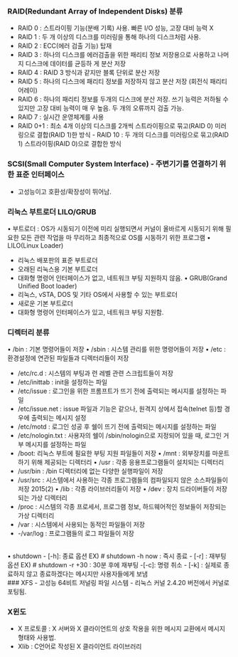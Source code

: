 ### RAID(Redundant Array of Independent Disks) 분류 

- RAID 0 : 스트라이핑 기능(분배 기록) 사용. 빠른 I/O 성능, 고장 대비 능력 X
- RAID 1 : 두 개 이상의 디스크를 미러링을 통해 하나의 디스크처럼 사용.
- RAID 2 : ECC(에러 검출 기능) 탑재
- RAID 3 : 하나의 디스크를 에러검출을 위한 패리티 정보 저장용으로 사용하고 나머지 디스크에 데이터를 균등하 게 분산 저장
- RAID 4 : RAID 3 방식과 같지만 블록 단위로 분산 저장
- RAID 5 : 하나의 디스크에 패리티 정보를 저장하지 않고 분산 저장 (회전식 패리티 어레이)
- RAID 6 : 하나의 패리티 정보를 두개의 디스크에 분산 저장. 쓰기 능력은 저하될 수 있지만 고장 대비 능력이 매
우 높음. 두 개의 오류까지 검출 가능.
- RAID 7 : 실시간 운영체계를 사용
- RAID 0+1 : 최소 4개 이상의 디스크를 2개씩 스트라이핑으로 묶고(RAID 0) 미러링으로 결합(RAID 1)한 방식 - RAID 10 : 두 개의 디스크를 미러링으로 묶고(RAID 1) 스트라이핑(RAID 0)으로 결합한 방식
### SCSI(Small Computer System Interface) - 주변기기를 연결하기 위한 표준 인터페이스
- 고성능이고 호환성/확장성이 뛰어남.


### 리눅스 부트로더 LILO/GRUB
• 부트로더 : OS가 시동되기 이전에 미리 실행되면서 커널이 올바르게 시동되기 위해 필요한 모든 관련 작업을 마 무리하고 최종적으로 OS를 시동하기 위한 프로그램
• LILO(Linux Loader)
- 리눅스 배포판의 표준 부트로더
- 오래된 리눅스용 기본 부트로더
- 대화형 명령어 인터페이스가 없고, 네트워크 부팅 지원하지 않음.
• GRUB(Grand Unified Boot loader)
- 리눅스, vSTA, DOS 및 기타 OS에서 사용할 수 있는 부트로더
- 새로운 기본 부트로더
- 대화형 명령어 인터페이스가 있고, 네트워크 부팅 지원함.

### 디렉터리 분류
• /bin : 기본 명령어들이 저장
• /sbin : 시스템 관리를 위한 명령어들이 저장
• /etc : 환경설정에 연관된 파일들과 디렉터리들이 저장
- /etc/rc.d : 시스템의 부팅과 런 레벨 관련 스크립트들이 저장
- /etc/inittab : init을 설정하는 파일
- /etc/issue : 로그인을 위한 프롬프트가 뜨기 전에 출력되는 메시지를 설정하는 파일
- /etc/issue.net : issue 파일과 기능은 같으나, 원격지 상에서 접속(telnet 등)할 경우에 출력되는 메시지 설정 
- /etc/motd : 로그인 성공 후 쉘이 뜨기 전에 출력되는 메시지를 설정하는 파일
- /etc/nologin.txt : 사용자의 쉘이 /sbin/nologin으로 지정되어 있을 때, 로그인 거부 메시지를 설정하는 파일 
- /boot: 리눅스 부트에 필요한 부팅 지원 파일들이 저장
• /mnt : 외부장치를 마운트하기 위해 제공되는 디렉터리
• /usr : 각종 응용프로그램들이 설치되는 디렉터리
- /usr/bin : /bin 디렉터리에 없는 다양한 실행파일이 저장
- /usr/src : 시스템에서 사용하는 각종 프로그램들의 컴파일되지 않은 소스파일들이 저장 2015(2)
• /lib : 각종 라이브러리들이 저장
• /dev : 장치 드라이버들이 저장되는 가상 디렉터리
- /proc : 시스템의 각종 프로세서, 프로그램 정보, 하드웨어적인 정보들이 저장되는 가상 디렉터리
- /var : 시스템에서 사용되는 동적인 파일들이 저장
- -/var/log : 프로그램들의 로그 파일들이 저장
<br/>
• shutdown 
- [-h]: 종료 옵션
EX) # shutdown -h now : 즉시 종료
- [-r] : 재부팅 옵션
EX) # shutdown -r +30 : 30분 후에 재부팅
-[-c]: 명령 취소
- [-k] : 실제로 종료하지 않고 종료하겠다는 메시지만 사용자들에게 보냄
<br/>
### XFS
- 고성능 64비트 저널링 파일 시스템
- 리눅스 커널 2.4.20 버전에서 커널로 포팅됨.

### X윈도
- X 프로토콜 : X 서버와 X 클라이언트의 상호 작용을 위한 메시지 교환에서 메시지 형태와 사용법.
- Xlib :  C언어로 작성된 X 클라이언트 라이브러리



